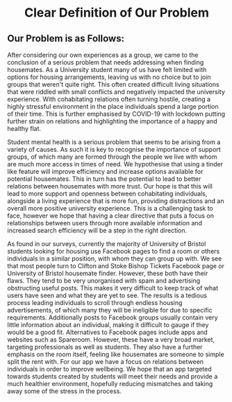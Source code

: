 <h1 align="center">Clear Definition of Our Problem</h1>

<h2 align="left">Our Problem is as Follows:</h2> 

<p>After considering our own experiences as a group, we came to the conclusion of a serious problem that needs addressing when finding housemates. As a University student many of us have felt limited with options for housing arrangements, leaving us with no choice but to join groups that weren't quite right. This often created difficult living situations that were riddled with small conflicts and negatively impacted the university experience. With cohabitating relations often turning hostile, creating a highly stressful environment in the place individuals spend a large portion of their time. This is further emphasised by COVID-19 with lockdown putting further strain on relations and highlighting the importance of a happy and healthy flat.

Student mental health is a serious problem that seems to be arising from a variety of causes. As such it is key to recognise the importance of support groups, of which many are formed through the people we live with whom are much more access in times of need. We hypothesise that using a tinder like feature will improve efficiency and increase options available for potential housemates. This in turn has the potential to lead to better relations between housemates with more trust. Our hope is that this will lead to more support and openness between cohabitating individuals, alongside a living experience that is more fun, providing distractions and an overall more positive university experience. This is a challenging task to face, however we hope that having a clear directive that puts a focus on relationships between users through more available information and increased search efficiency will be a step in the right direction.

As found in our surveys, currently the majority of University of Bristol students looking for housing use Facebook pages to find a room or others individuals in a similar position, with whom they can group up with. We see that most people turn to Clifton and Stoke Bishop Tickets Facebook page or University of Bristol housemate finder. However, these both have their flaws. They tend to be very unorganised with spam and advertising obstructing useful posts. This makes it very difficult to keep track of what users have seen and what they are yet to see. The results is a tedious process leading individuals to scroll through endless housing advertisements, of which many they will be ineligible for due to specific requirements. Additionally posts to Facebook groups usually contain very little information about an individual, making it difficult to gauge if they would be a good fit. Alternatives to Facebook pages include apps and websites such as Spareroom. However, these have a very broad market, targeting professionals as well as students. They also have a further emphasis on the room itself, feeling like housemates are someone to simple split the rent with. For our app we have a focus on relations between individuals in order to improve wellbeing. We hope that an app targeted towards students created by students will meet their needs and provide a much healthier environment, hopefully reducing mismatches and taking away some of the stress in the process.
